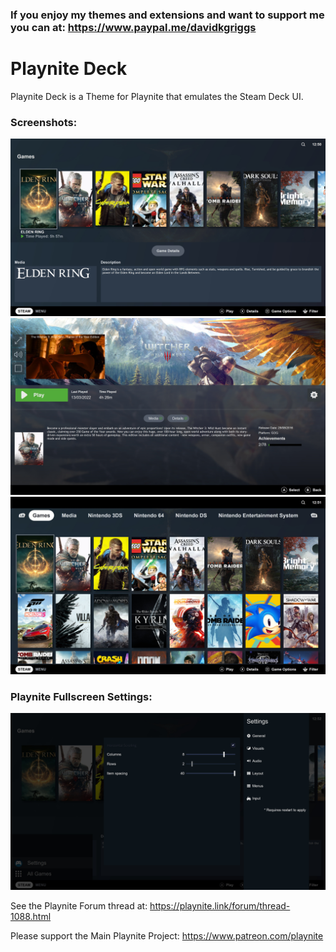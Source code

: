 ### If you enjoy my themes and extensions and want to support me you can at: https://www.paypal.me/davidkgriggs

# Playnite Deck
Playnite Deck is a Theme for Playnite that emulates the Steam Deck UI.

### Screenshots:
![](https://raw.githubusercontent.com/davidkgriggs/Playnite-Deck/main/Media/screenshot_01.jpg)
![](https://raw.githubusercontent.com/davidkgriggs/Playnite-Deck/main/Media/screenshot_02.jpg)
![](https://raw.githubusercontent.com/davidkgriggs/Playnite-Deck/main/Media/screenshot_03.jpg)

### Playnite Fullscreen Settings:
![](https://raw.githubusercontent.com/davidkgriggs/Playnite-Deck/main/Media/screenshot_04.jpg)

See the Playnite Forum thread at: https://playnite.link/forum/thread-1088.html

Please support the Main Playnite Project: https://www.patreon.com/playnite
